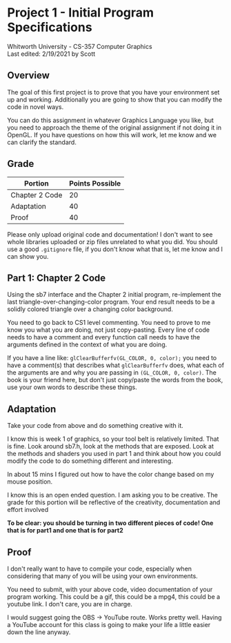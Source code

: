 # Project 1 - Initial Program Specifications
Whitworth University - CS-357 Computer Graphics  
Last edited: 2/19/2021 by Scott  

## Overview

The goal of this first project is to prove that you have your environment set up and working. Additionally you are going to show that you can modify the code in novel ways.

You can do this assignment in whatever Graphics Language you like, but you need to approach the theme of the original assignment if not doing it in OpenGL. If you have questions on how this will work, let me know and we can clarify the standard.

## Grade

| Portion             | Points Possible |
|---------------------|-----------------|
| Chapter 2 Code      | 20              |
| Adaptation          | 40              |
| Proof               | 40              |

Please only upload original code and documentation! I don't want to see whole libraries uploaded or zip files unrelated to what you did. You should use a good `.gitignore` file, if you don't know what that is, let me know and I can show you.

## Part 1: Chapter 2 Code  
Using the sb7 interface and the Chapter 2 initial program, re-implement the last triangle-over-changing-color program. Your end result needs to be a solidly colored triangle over a changing color background.

You need to go back to CS1 level commenting. You need to prove to me know you what you are doing, not just copy-pasting. Every line of code needs to have a comment and every function call needs to have the arguments defined in the context of what you are doing.

If you have a line like: `glClearBufferfv(GL_COLOR, 0, color);` you need to have a comment(s) that describes what `glClearBufferfv` does, what each of the arguments are and why you are passing in `(GL_COLOR, 0, color)`. The book is your friend here, but don't just copy/paste the words from the book, use your own words to describe these things.

## Adaptation
Take your code from above and do something creative with it.

I know this is week 1 of graphics, so your tool belt is relatively limited. That is fine. Look around sb7.h, look at the methods that are exposed. Look at the methods and shaders you used in part 1 and think about how you could modify the code to do something different and interesting. 

In about 15 mins I figured out how to have the color change based on my mouse position.

I know this is an open ended question. I am asking you to be creative. The grade for this portion will be reflective of the creativity, documentation and effort involved

**To be clear: you should be turning in two different pieces of code! One that is for part1 and one that is for part2**

## Proof
I don't really want to have to compile your code, especially when considering that many of you will be using your own environments.

You need to submit, with your above code, video documentation of your program working. This could be a gif, this could be a mpg4, this could be a youtube link. I don't care, you are in charge. 

I would suggest going the OBS -> YouTube route. Works pretty well. Having a YouTube account for this class is going to make your life a little easier down the line anyway.
